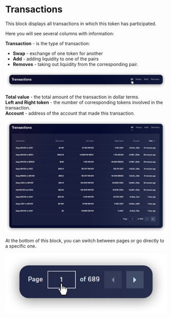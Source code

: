 # Transactions

This block displays all transactions in which this token has participated.

Here you will see several columns with information:

**Transaction** - is the type of transaction:

* **Swap** - exchange of one token for another
* **Add** - adding liquidity to one of the pairs
* **Removes** - taking out liquidity from the corresponding pair.

![You can switch between the types of transactions that will be displayed](<../../../../.gitbook/assets/image (160).png>)

**Total value** - the total amount of the transaction in dollar terms.\
**Left and Right token** - the number of corresponding tokens involved in the transaction.\
**Account** - address of the account that made this transaction.

![](<../../../../.gitbook/assets/image (12) (1).png>)

At the bottom of this block, you can switch between pages or go directly to a specific one.

![](<../../../../.gitbook/assets/image (64).png>)
